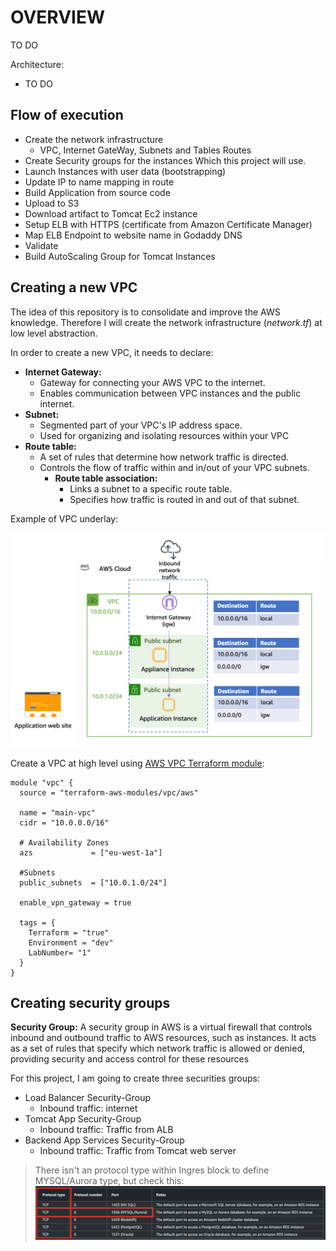 # OVERVIEW

TO DO

Architecture:

- TO DO

## Flow of execution

  - Create the network infrastructure
    - VPC, Internet GateWay, Subnets and Tables Routes
  - Create Security groups for the instances Which this project will use.
  - Launch Instances with user data (bootstrapping)
  - Update IP to name mapping in route
  - Build Application from source code
  - Upload to S3
  - Download artifact to Tomcat Ec2 instance
  - Setup ELB with HTTPS (certificate from Amazon Certificate Manager)
  - Map ELB Endpoint to website name in Godaddy DNS
  - Validate
  - Build AutoScaling Group for Tomcat Instances

## Creating a new VPC

The idea of this repository is to consolidate and improve the AWS knowledge. Therefore I will create the network infrastructure (*network.tf*) at low level abstraction. 

In order to create a new VPC, it needs to declare:

- **Internet Gateway:**
    - Gateway for connecting your AWS VPC to the internet.
    - Enables communication between VPC instances and the public internet.
- **Subnet:**
    - Segmented part of your VPC's IP address space.
    - Used for organizing and isolating resources within your VPC
- **Route table:**
    - A set of rules that determine how network traffic is directed.
    - Controls the flow of traffic within and in/out of your VPC subnets.
        - **Route table association:**
            - Links a subnet to a specific route table.
            - Specifies how traffic is routed in and out of that subnet.

Example of VPC underlay:

![vpc-architecture](/hands_on_1/resources/vpc_architecture_example%20.png)

Create a VPC at high level using [AWS VPC Terraform module](https://registry.terraform.io/modules/terraform-aws-modules/vpc/aws/latest):

```
module "vpc" {
  source = "terraform-aws-modules/vpc/aws"

  name = "main-vpc"
  cidr = "10.0.0.0/16"

  # Availability Zones
  azs             = ["eu-west-1a"]

  #Subnets
  public_subnets  = ["10.0.1.0/24"]

  enable_vpn_gateway = true

  tags = {
    Terraform = "true"
    Environment = "dev"
    LabNumber= "1"
  }
}
```

## Creating security groups

**Security Group:** 
A security group in AWS is a virtual firewall that controls inbound and outbound traffic to AWS resources, such as instances. It acts as a set of rules that specify which network traffic is allowed or denied, providing security and access control for these resources

For this project, I am going to create three securities groups:

  - Load Balancer Security-Group
    - Inbound traffic: internet
  - Tomcat App Security-Group
    - Inbound traffic: Traffic from  ALB
  - Backend App Services Security-Group
    - Inbound traffic: Traffic from Tomcat web server

> There isn't an protocol type within Ingres block to define MYSQL/Aurora type, but check this:
![tcp_types](/hands_on_1/resources/tcp_types.png)
